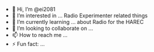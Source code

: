 - 👋 Hi, I’m @ei2081
- 👀 I’m interested in ... Radio Experimenter related things
- 🌱 I’m currently learning ... about Radio for the HAREC
- 💞️ I’m looking to collaborate on ...
- 📫 How to reach me ... 
- ⚡ Fun fact: ...

<!---
ei2081/ei2081 is a ✨ special ✨ repository because its `README.md` (this file) appears on your GitHub profile.
You can click the Preview link to take a look at your changes.
--->
